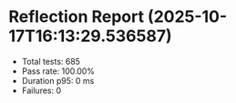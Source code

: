 # Reflection Report (2025-10-17T16:13:29.536587)

- Total tests: 685
- Pass rate: 100.00%
- Duration p95: 0 ms
- Failures: 0

